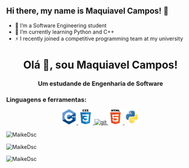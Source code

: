 ## Hi there, my name is Maquiavel Campos! 👋


- 🔭 I’m a Software Engineering student
- 🌱 I’m currently learning Python and C++
- ⚡ I recently joined a competitive programming team at my university

<h1 align="center">Olá 👋, sou Maquiavel Campos!</h1>
<h3 align="center">Um estudande de Engenharia de Software</h3>


<h3 align="left">Linguagens e ferramentas:</h3>
<p align="center"> 
  <a href="https://www.w3schools.com/cpp/" target="_blank" rel="noreferrer"> <img src="https://raw.githubusercontent.com/devicons/devicon/master/icons/cplusplus/cplusplus-original.svg" alt="cplusplus" width="40" height="40"/> </a> 
  <a href="https://www.w3schools.com/css/" target="_blank" rel="noreferrer"> <img src="https://raw.githubusercontent.com/devicons/devicon/master/icons/css3/css3-original-wordmark.svg" alt="css3" width="40" height="40"/> </a> 
  <a href="https://git-scm.com/" target="_blank" rel="noreferrer"> <img src="https://www.vectorlogo.zone/logos/git-scm/git-scm-icon.svg" alt="git" width="40" height="40"/> </a> 
  <a href="https://www.w3.org/html/" target="_blank" rel="noreferrer"> <img src="https://raw.githubusercontent.com/devicons/devicon/master/icons/html5/html5-original-wordmark.svg" alt="html5" width="40" height="40"/> </a>
   <a href="https://www.python.org" target="_blank" rel="noreferrer"> <img src="https://raw.githubusercontent.com/devicons/devicon/master/icons/python/python-original.svg" alt="python" width="40" height="40"/> </a>
</p>

<p><img align="center" src="https://github-readme-stats.vercel.app/api/top-langs?username=MaikeDsc&show_icons=true&locale=pt-br&layout=compact&theme=tokyonight" alt="MaikeDsc" /></p>

<p> <img align="center" src="https://github-readme-stats.vercel.app/api?username=MaikeDsc&show_icons=true&locale=pt-br&theme=tokyonight" alt="MaikeDsc" /></p>

<p><img align="center" src="https://github-readme-streak-stats.herokuapp.com/?user=MaikeDsc&theme=tokyonight" alt="MaikeDsc" /></p>
